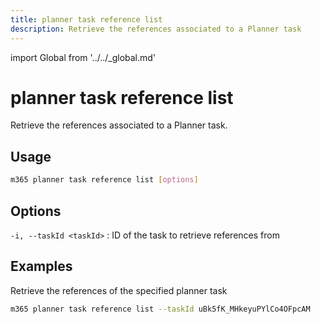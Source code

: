 ```yaml
---
title: planner task reference list
description: Retrieve the references associated to a Planner task
---
```


import Global from '../../_global.md'

# planner task reference list

Retrieve the references associated to a Planner task.

## Usage

```sh
m365 planner task reference list [options]
```

## Options

`-i, --taskId <taskId>`
: ID of the task to retrieve references from

<Global />

## Examples

Retrieve the references of the specified planner task

```sh
m365 planner task reference list --taskId uBk5fK_MHkeyuPYlCo4OFpcAM
```

